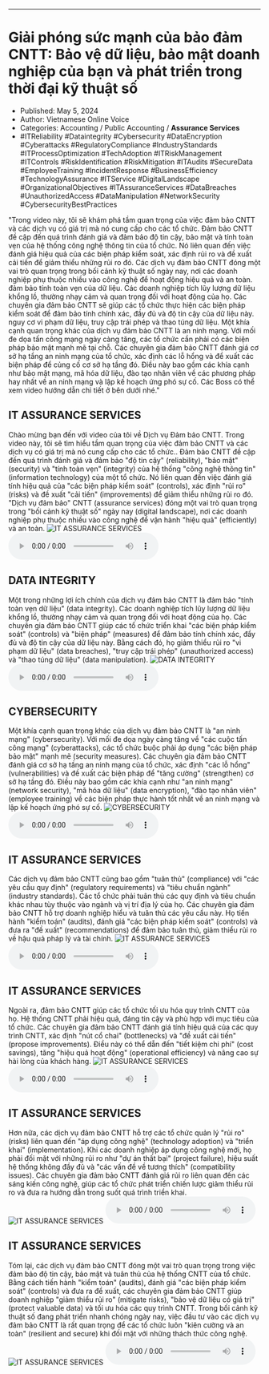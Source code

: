 
---

# Giải phóng sức mạnh của bảo đảm CNTT: Bảo vệ dữ liệu, bảo mật doanh nghiệp của bạn và phát triển trong thời đại kỹ thuật số

- Published: May 5, 2024
- Author: Vietnamese Online Voice
- Categories: Accounting / Public Accounting / **Assurance Services**
- #ITReliability #Dataintegrity #Cybersecurity #DataEncryption #Cyberattacks #RegulatoryCompliance #IndustryStandards #ITProcessOptimization #TechAdoption #ITRiskManagement #ITControls #RiskIdentification #RiskMitigation #ITAudits #SecureData #EmployeeTraining #IncidentResponse #BusinessEfficiency #TechnologyAssurance #ITService #DigitalLandscape #OrganizationalObjectives #ITAssuranceServices #DataBreaches #UnauthorizedAccess #DataManipulation #NetworkSecurity #CybersecurityBestPractices

"Trong video này, tôi sẽ khám phá tầm quan trọng của việc đảm bảo CNTT và các dịch vụ có giá trị mà nó cung cấp cho các tổ chức. Đảm bảo CNTT đề cập đến quá trình đánh giá và đảm bảo độ tin cậy, bảo mật và tính toàn vẹn của hệ thống công nghệ thông tin của tổ chức. Nó liên quan đến việc đánh giá hiệu quả của các biện pháp kiểm soát, xác định rủi ro và đề xuất cải tiến để giảm thiểu những rủi ro đó. Các dịch vụ đảm bảo CNTT đóng một vai trò quan trọng trong bối cảnh kỹ thuật số ngày nay, nơi các doanh nghiệp phụ thuộc nhiều vào công nghệ để hoạt động hiệu quả và an toàn. đảm bảo tính toàn vẹn của dữ liệu. Các doanh nghiệp tích lũy lượng dữ liệu khổng lồ, thường nhạy cảm và quan trọng đối với hoạt động của họ. Các chuyên gia đảm bảo CNTT sẽ giúp các tổ chức thực hiện các biện pháp kiểm soát để đảm bảo tính chính xác, đầy đủ và độ tin cậy của dữ liệu này. nguy cơ vi phạm dữ liệu, truy cập trái phép và thao túng dữ liệu. Một khía cạnh quan trọng khác của dịch vụ đảm bảo CNTT là an ninh mạng. Với mối đe dọa tấn công mạng ngày càng tăng, các tổ chức cần phải có các biện pháp bảo mật mạnh mẽ tại chỗ. Các chuyên gia đảm bảo CNTT đánh giá cơ sở hạ tầng an ninh mạng của tổ chức, xác định các lỗ hổng và đề xuất các biện pháp để củng cố cơ sở hạ tầng đó. Điều này bao gồm các khía cạnh như bảo mật mạng, mã hóa dữ liệu, đào tạo nhân viên về các phương pháp hay nhất về an ninh mạng và lập kế hoạch ứng phó sự cố. Các Boss có thể xem video hướng dẫn chi tiết ở bên dưới nhé."


## IT ASSURANCE SERVICES

Chào mừng bạn đến với video của tôi về Dịch vụ Đảm bảo CNTT. Trong video này, tôi sẽ tìm hiểu tầm quan trọng của việc đảm bảo CNTT và các dịch vụ có giá trị mà nó cung cấp cho các tổ chức.. Đảm bảo CNTT đề cập đến quá trình đánh giá và đảm bảo "độ tin cậy" (reliability), "bảo mật" (security) và "tính toàn vẹn" (integrity) của hệ thống "công nghệ thông tin" (information technology) của một tổ chức. Nó liên quan đến việc đánh giá tính hiệu quả của "các biện pháp kiểm soát" (controls), xác định "rủi ro" (risks) và đề xuất "cải tiến" (improvements) để giảm thiểu những rủi ro đó. "Dịch vụ đảm bảo" CNTT (assurance services) đóng một vai trò quan trọng trong "bối cảnh kỹ thuật số" ngày nay (digital landscape), nơi các doanh nghiệp phụ thuộc nhiều vào công nghệ để vận hành "hiệu quả" (efficiently) và an toàn.
![IT ASSURANCE SERVICES](https://http-archiver-apis-production-80.schnworks.com/storage/images/transitions/2024-05-05/transition-2094545903-Montserrat-Regular-673AB7.jpg)
<audio controls>
    <source src="https://http-archiver-apis-production-80.schnworks.com/storage/storage/audio/file-9542659483.mp3" type="audio/mpeg">
</audio>



## DATA INTEGRITY

Một trong những lợi ích chính của dịch vụ đảm bảo CNTT là đảm bảo "tính toàn vẹn dữ liệu" (data integrity). Các doanh nghiệp tích lũy lượng dữ liệu khổng lồ, thường nhạy cảm và quan trọng đối với hoạt động của họ. Các chuyên gia đảm bảo CNTT giúp các tổ chức triển khai "các biện pháp kiểm soát" (controls) và "biện pháp" (measures) để đảm bảo tính chính xác, đầy đủ và độ tin cậy của dữ liệu này. Bằng cách đó, họ giảm thiểu rủi ro "vi phạm dữ liệu" (data breaches), "truy cập trái phép" (unauthorized access) và "thao túng dữ liệu" (data manipulation).
![DATA INTEGRITY](https://http-archiver-apis-production-80.schnworks.com/storage/images/transitions/2024-05-05/transition-27326635161-Montserrat-Thin-673AB7.jpg)
<audio controls>
    <source src="https://http-archiver-apis-production-80.schnworks.com/storage/storage/audio/file-54050836222.mp3" type="audio/mpeg">
</audio>



## CYBERSECURITY

Một khía cạnh quan trọng khác của dịch vụ đảm bảo CNTT là "an ninh mạng" (cybersecurity). Với mối đe dọa ngày càng tăng về "các cuộc tấn công mạng" (cyberattacks), các tổ chức buộc phải áp dụng "các biện pháp bảo mật" mạnh mẽ (security measures). Các chuyên gia đảm bảo CNTT đánh giá cơ sở hạ tầng an ninh mạng của tổ chức, xác định "các lỗ hổng" (vulnerabilities) và đề xuất các biện pháp để "tăng cường" (strengthen) cơ sở hạ tầng đó. Điều này bao gồm các khía cạnh như "an ninh mạng" (network security), "mã hóa dữ liệu" (data encryption), "đào tạo nhân viên" (employee training) về các biện pháp thực hành tốt nhất về an ninh mạng và lập kế hoạch ứng phó sự cố.
![CYBERSECURITY](https://http-archiver-apis-production-80.schnworks.com/storage/images/transitions/2024-05-05/transition--34759365803-Montserrat-Medium-7B1FA2.jpg)
<audio controls>
    <source src="https://http-archiver-apis-production-80.schnworks.com/storage/storage/audio/file-24595015967.mp3" type="audio/mpeg">
</audio>



## IT ASSURANCE SERVICES

Các dịch vụ đảm bảo CNTT cũng bao gồm "tuân thủ" (compliance) với "các yêu cầu quy định" (regulatory requirements) và "tiêu chuẩn ngành" (industry standards). Các tổ chức phải tuân thủ các quy định và tiêu chuẩn khác nhau tùy thuộc vào ngành và vị trí địa lý của họ. Các chuyên gia đảm bảo CNTT hỗ trợ doanh nghiệp hiểu và tuân thủ các yêu cầu này. Họ tiến hành "kiểm toán" (audits), đánh giá "các biện pháp kiểm soát" (controls) và đưa ra "đề xuất" (recommendations) để đảm bảo tuân thủ, giảm thiểu rủi ro về hậu quả pháp lý và tài chính.
![IT ASSURANCE SERVICES](https://http-archiver-apis-production-80.schnworks.com/storage/images/transitions/2024-05-05/transition-15500536670-Montserrat-Thin-880E4F.jpg)
<audio controls>
    <source src="https://http-archiver-apis-production-80.schnworks.com/storage/storage/audio/file-19451167004.mp3" type="audio/mpeg">
</audio>



## IT ASSURANCE SERVICES

Ngoài ra, đảm bảo CNTT giúp các tổ chức tối ưu hóa quy trình CNTT của họ. Hệ thống CNTT phải hiệu quả, đáng tin cậy và phù hợp với mục tiêu của tổ chức. Các chuyên gia đảm bảo CNTT đánh giá tính hiệu quả của các quy trình CNTT, xác định "nút cổ chai" (bottlenecks) và "đề xuất cải tiến" (propose improvements). Điều này có thể dẫn đến "tiết kiệm chi phí" (cost savings), tăng "hiệu quả hoạt động" (operational efficiency) và nâng cao sự hài lòng của khách hàng.
![IT ASSURANCE SERVICES](https://http-archiver-apis-production-80.schnworks.com/storage/images/transitions/2024-05-05/transition-4943211517-Montserrat-Regular-303F9F.jpg)
<audio controls>
    <source src="https://http-archiver-apis-production-80.schnworks.com/storage/storage/audio/file-23999531506.mp3" type="audio/mpeg">
</audio>



## IT ASSURANCE SERVICES

Hơn nữa, các dịch vụ đảm bảo CNTT hỗ trợ các tổ chức quản lý "rủi ro" (risks) liên quan đến "áp dụng công nghệ" (technology adoption) và "triển khai" (implementation). Khi các doanh nghiệp áp dụng công nghệ mới, họ phải đối mặt với những rủi ro như "dự án thất bại" (project failure), hiệu suất hệ thống không đầy đủ và "các vấn đề về tương thích" (compatibility issues). Các chuyên gia đảm bảo CNTT đánh giá rủi ro liên quan đến các sáng kiến ​​công nghệ, giúp các tổ chức phát triển chiến lược giảm thiểu rủi ro và đưa ra hướng dẫn trong suốt quá trình triển khai.
![IT ASSURANCE SERVICES](https://http-archiver-apis-production-80.schnworks.com/storage/images/transitions/2024-05-05/transition-719051735-Montserrat-Medium-4A148C.jpg)
<audio controls>
    <source src="https://http-archiver-apis-production-80.schnworks.com/storage/storage/audio/file-58893819889.mp3" type="audio/mpeg">
</audio>



## IT ASSURANCE SERVICES

Tóm lại, các dịch vụ đảm bảo CNTT đóng một vai trò quan trọng trong việc đảm bảo độ tin cậy, bảo mật và tuân thủ của hệ thống CNTT của tổ chức. Bằng cách tiến hành "kiểm toán" (audits), đánh giá "các biện pháp kiểm soát" (controls) và đưa ra đề xuất, các chuyên gia đảm bảo CNTT giúp doanh nghiệp "giảm thiểu rủi ro" (mitigate risks), "bảo vệ dữ liệu có giá trị" (protect valuable data) và tối ưu hóa các quy trình CNTT. Trong bối cảnh kỹ thuật số đang phát triển nhanh chóng ngày nay, việc đầu tư vào các dịch vụ đảm bảo CNTT là rất quan trọng để các tổ chức luôn "kiên cường và an toàn" (resilient and secure) khi đối mặt với những thách thức công nghệ.
![IT ASSURANCE SERVICES](https://http-archiver-apis-production-80.schnworks.com/storage/images/transitions/2024-05-05/transition--25041308842-Montserrat-Thin-1A237E.jpg)
<audio controls>
    <source src="https://http-archiver-apis-production-80.schnworks.com/storage/storage/audio/file-19429544507.mp3" type="audio/mpeg">
</audio>

